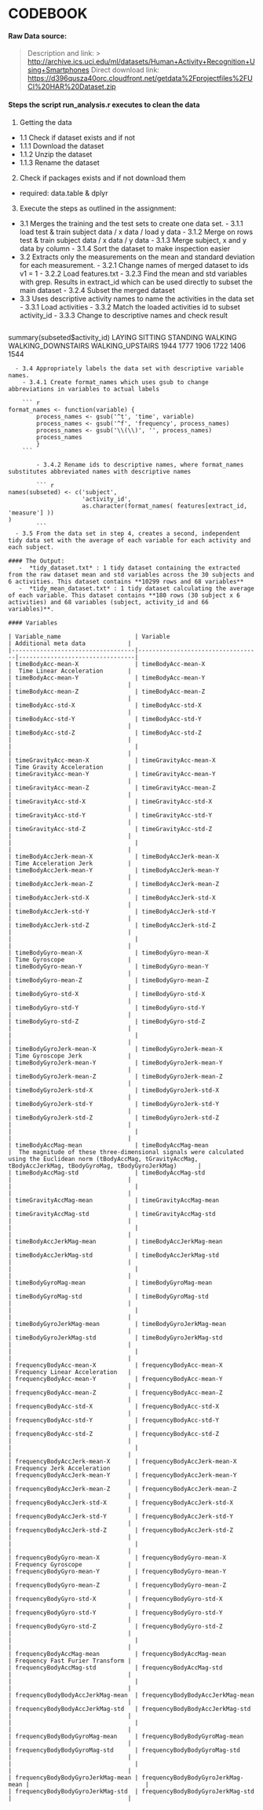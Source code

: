 # CODEBOOK
#### Raw Data source:
> Description and link: 
        > http://archive.ics.uci.edu/ml/datasets/Human+Activity+Recognition+Using+Smartphones
> Direct download link: https://d396qusza40orc.cloudfront.net/getdata%2Fprojectfiles%2FUCI%20HAR%20Dataset.zip 

#### Steps the script run_analysis.r executes to clean the data
1. Getting the data
  - 1.1 Check if dataset exists and if not 
  - 1.1.1 Download the dataset
  - 1.1.2 Unzip the dataset
  - 1.1.3 Rename the dataset 
2. Check if packages exists and if not download them
  - required: data.table & dplyr
3. Execute the steps as outlined in the assignment:
  - 3.1 Merges the training and the test sets to create one data set.
        - 3.1.1 load test & train subject data / x data / load y data
        - 3.1.2 Merge on rows test & train subject data / x data / y data
        - 3.1.3 Merge subject, x and y data by column
        - 3.1.4 Sort the dataset to make inspection easier
  - 3.2 Extracts only the measurements on the mean and standard deviation for each measurement.
        - 3.2.1 Change names of merged dataset to ids v1 = 1
        - 3.2.2 Load features.txt
        - 3.2.3 Find the mean and std variables with grep. Results in extract_id which can be used directly to subset the main dataset
        - 3.2.4 Subset the merged dataset
  - 3.3 Uses descriptive activity names to name the activities in the data set
        - 3.3.1 Load activities
        - 3.3.2 Match the loaded activities id to subset activity_id
        - 3.3.3 Change to descriptive names and check result
    ``` r
summary(subseted$activity_id)
LAYING            SITTING           STANDING            WALKING WALKING_DOWNSTAIRS   WALKING_UPSTAIRS 
1944               1777               1906               1722               1406               1544        
```
  - 3.4 Appropriately labels the data set with descriptive variable names. 
    - 3.4.1 Create format_names which uses gsub to change abbreviations in variables to actual labels

    ``` r
format_names <- function(variable) {
        process_names <- gsub('^t', 'time', variable)
        process_names <- gsub('^f', 'frequency', process_names)
        process_names <- gsub('\\(\\)', '', process_names)
        process_names
        }
    ```
    
        - 3.4.2 Rename ids to descriptive names, where format_names substitutes abbreviated names with descriptive names

        ``` r
names(subseted) <- c('subject', 
                     'activity_id', 
                     as.character(format_names( features[extract_id, 'measure'] ))
)        
        ```
  - 3.5 From the data set in step 4, creates a second, independent tidy data set with the average of each variable for each activity and each subject.

#### The Output:
   -  *tidy_dataset.txt* : 1 tidy dataset containing the extracted from the raw dataset mean and std variables across the 30 subjects and 6 activities. This dataset contains **10299 rows and 68 variables**  
   -  *tidy_mean_dataset.txt* : 1 tidy dataset calculating the average of each variable. This dataset contains **180 rows (30 subject x 6 activities) and 68 variables (subject, activity_id and 66 variables)**. 

#### Variables

| Variable_name                     | Variable                          | Additional meta data            | 
|-----------------------------------|-----------------------------------|---------------------------------| 
| timeBodyAcc-mean-X                | timeBodyAcc-mean-X                |  Time Linear Acceleration       | 
| timeBodyAcc-mean-Y                | timeBodyAcc-mean-Y                |                                 | 
| timeBodyAcc-mean-Z                | timeBodyAcc-mean-Z                |                                 | 
| timeBodyAcc-std-X                 | timeBodyAcc-std-X                 |                                 | 
| timeBodyAcc-std-Y                 | timeBodyAcc-std-Y                 |                                 | 
| timeBodyAcc-std-Z                 | timeBodyAcc-std-Z                 |                                 | 
|                                   |                                   |                                 | 
| timeGravityAcc-mean-X             | timeGravityAcc-mean-X             | Time Gravity Acceleration       | 
| timeGravityAcc-mean-Y             | timeGravityAcc-mean-Y             |                                 | 
| timeGravityAcc-mean-Z             | timeGravityAcc-mean-Z             |                                 | 
| timeGravityAcc-std-X              | timeGravityAcc-std-X              |                                 | 
| timeGravityAcc-std-Y              | timeGravityAcc-std-Y              |                                 | 
| timeGravityAcc-std-Z              | timeGravityAcc-std-Z              |                                 | 
|                                   |                                   |                                 | 
| timeBodyAccJerk-mean-X            | timeBodyAccJerk-mean-X            | Time Acceleration Jerk          | 
| timeBodyAccJerk-mean-Y            | timeBodyAccJerk-mean-Y            |                                 | 
| timeBodyAccJerk-mean-Z            | timeBodyAccJerk-mean-Z            |                                 | 
| timeBodyAccJerk-std-X             | timeBodyAccJerk-std-X             |                                 | 
| timeBodyAccJerk-std-Y             | timeBodyAccJerk-std-Y             |                                 | 
| timeBodyAccJerk-std-Z             | timeBodyAccJerk-std-Z             |                                 | 
|                                   |                                   |                                 | 
| timeBodyGyro-mean-X               | timeBodyGyro-mean-X               | Time Gyroscope                  | 
| timeBodyGyro-mean-Y               | timeBodyGyro-mean-Y               |                                 | 
| timeBodyGyro-mean-Z               | timeBodyGyro-mean-Z               |                                 | 
| timeBodyGyro-std-X                | timeBodyGyro-std-X                |                                 | 
| timeBodyGyro-std-Y                | timeBodyGyro-std-Y                |                                 | 
| timeBodyGyro-std-Z                | timeBodyGyro-std-Z                |                                 | 
|                                   |                                   |                                 | 
| timeBodyGyroJerk-mean-X           | timeBodyGyroJerk-mean-X           | Time Gyroscope Jerk             | 
| timeBodyGyroJerk-mean-Y           | timeBodyGyroJerk-mean-Y           |                                 | 
| timeBodyGyroJerk-mean-Z           | timeBodyGyroJerk-mean-Z           |                                 | 
| timeBodyGyroJerk-std-X            | timeBodyGyroJerk-std-X            |                                 | 
| timeBodyGyroJerk-std-Y            | timeBodyGyroJerk-std-Y            |                                 | 
| timeBodyGyroJerk-std-Z            | timeBodyGyroJerk-std-Z            |                                 | 
|                                   |                                   |                                 | 
| timeBodyAccMag-mean               | timeBodyAccMag-mean               |  The magnitude of these three-dimensional signals were calculated using the Euclidean norm (tBodyAccMag, tGravityAccMag, tBodyAccJerkMag, tBodyGyroMag, tBodyGyroJerkMag)      | 
| timeBodyAccMag-std                | timeBodyAccMag-std                |                                 | 
|                                   |                                   |                                 | 
| timeGravityAccMag-mean            | timeGravityAccMag-mean            |                                 | 
| timeGravityAccMag-std             | timeGravityAccMag-std             |                                 | 
|                                   |                                   |                                 | 
| timeBodyAccJerkMag-mean           | timeBodyAccJerkMag-mean           |                                 | 
| timeBodyAccJerkMag-std            | timeBodyAccJerkMag-std            |                                 | 
|                                   |                                   |                                 | 
| timeBodyGyroMag-mean              | timeBodyGyroMag-mean              |                                 | 
| timeBodyGyroMag-std               | timeBodyGyroMag-std               |                                 | 
|                                   |                                   |                                 | 
| timeBodyGyroJerkMag-mean          | timeBodyGyroJerkMag-mean          |                                 | 
| timeBodyGyroJerkMag-std           | timeBodyGyroJerkMag-std           |                                 | 
|                                   |                                   |                                 | 
| frequencyBodyAcc-mean-X           | frequencyBodyAcc-mean-X           | Frequency Linear Acceleration   | 
| frequencyBodyAcc-mean-Y           | frequencyBodyAcc-mean-Y           |                                 | 
| frequencyBodyAcc-mean-Z           | frequencyBodyAcc-mean-Z           |                                 | 
| frequencyBodyAcc-std-X            | frequencyBodyAcc-std-X            |                                 | 
| frequencyBodyAcc-std-Y            | frequencyBodyAcc-std-Y            |                                 | 
| frequencyBodyAcc-std-Z            | frequencyBodyAcc-std-Z            |                                 | 
|                                   |                                   |                                 | 
| frequencyBodyAccJerk-mean-X       | frequencyBodyAccJerk-mean-X       | Frequency Jerk Acceleration     | 
| frequencyBodyAccJerk-mean-Y       | frequencyBodyAccJerk-mean-Y       |                                 | 
| frequencyBodyAccJerk-mean-Z       | frequencyBodyAccJerk-mean-Z       |                                 | 
| frequencyBodyAccJerk-std-X        | frequencyBodyAccJerk-std-X        |                                 | 
| frequencyBodyAccJerk-std-Y        | frequencyBodyAccJerk-std-Y        |                                 | 
| frequencyBodyAccJerk-std-Z        | frequencyBodyAccJerk-std-Z        |                                 | 
|                                   |                                   |                                 | 
| frequencyBodyGyro-mean-X          | frequencyBodyGyro-mean-X          | Frequency Gyroscope             | 
| frequencyBodyGyro-mean-Y          | frequencyBodyGyro-mean-Y          |                                 | 
| frequencyBodyGyro-mean-Z          | frequencyBodyGyro-mean-Z          |                                 | 
| frequencyBodyGyro-std-X           | frequencyBodyGyro-std-X           |                                 | 
| frequencyBodyGyro-std-Y           | frequencyBodyGyro-std-Y           |                                 | 
| frequencyBodyGyro-std-Z           | frequencyBodyGyro-std-Z           |                                 | 
|                                   |                                   |                                 | 
| frequencyBodyAccMag-mean          | frequencyBodyAccMag-mean          | Frequency Fast Furier Transform | 
| frequencyBodyAccMag-std           | frequencyBodyAccMag-std           |                                 | 
|                                   |                                   |                                 | 
| frequencyBodyBodyAccJerkMag-mean  | frequencyBodyBodyAccJerkMag-mean  |                                 | 
| frequencyBodyBodyAccJerkMag-std   | frequencyBodyBodyAccJerkMag-std   |                                 | 
|                                   |                                   |                                 | 
| frequencyBodyBodyGyroMag-mean     | frequencyBodyBodyGyroMag-mean     |                                 | 
| frequencyBodyBodyGyroMag-std      | frequencyBodyBodyGyroMag-std      |                                 | 
|                                   |                                   |                                 | 
| frequencyBodyBodyGyroJerkMag-mean | frequencyBodyBodyGyroJerkMag-mean |                                 | 
| frequencyBodyBodyGyroJerkMag-std  | frequencyBodyBodyGyroJerkMag-std  |                                 | 
        
        
        
        

